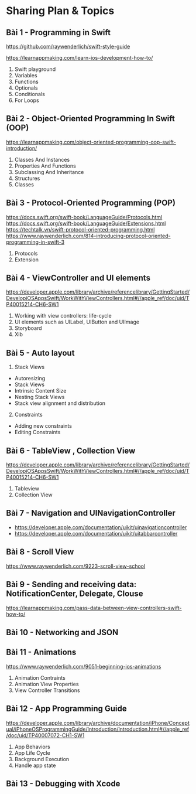 # Sharing Plan & Topics 

## Bài 1 - Programming in Swift
https://github.com/raywenderlich/swift-style-guide

https://learnappmaking.com/learn-ios-development-how-to/
1. Swift playground
2. Variables
3. Functions
4. Optionals
5. Conditionals
6. For Loops
  
## Bài 2 - Object-Oriented Programming In Swift (OOP)
https://learnappmaking.com/object-oriented-programming-oop-swift-introduction/
1. Classes And Instances
2. Properties And Functions
3. Subclassing And Inheritance
5. Structures
6. Classes 

## Bài 3 - Protocol-Oriented Programming (POP)
https://docs.swift.org/swift-book/LanguageGuide/Protocols.html <br>
https://docs.swift.org/swift-book/LanguageGuide/Extensions.html <br>
https://techtalk.vn/swift-protocol-oriented-programming.html <br>
https://www.raywenderlich.com/814-introducing-protocol-oriented-programming-in-swift-3
1. Protocols
2. Extension


## Bài 4 - ViewController and UI elements 
https://developer.apple.com/library/archive/referencelibrary/GettingStarted/DevelopiOSAppsSwift/WorkWithViewControllers.html#//apple_ref/doc/uid/TP40015214-CH6-SW1

1. Working with view controllers: life-cycle
2. UI elements such as UILabel, UIButton and UIImage
3. Storyboard 
4. Xib

## Bài 5 - Auto layout 
1. Stack Views
- Autoresizing
- Stack Views 
- Intrinsic Content Size
- Nesting Stack Views
- Stack view alignment and distribution 
2. Constraints 
- Adding new constraints 
- Editing Constraints 

## Bài 6 - TableView , Collection View 
https://developer.apple.com/library/archive/referencelibrary/GettingStarted/DevelopiOSAppsSwift/WorkWithViewControllers.html#//apple_ref/doc/uid/TP40015214-CH6-SW1
1. Tableview
2. Collection View

## Bài 7 - Navigation and UINavigationController
- https://developer.apple.com/documentation/uikit/uinavigationcontroller
- https://developer.apple.com/documentation/uikit/uitabbarcontroller

## Bài 8 - Scroll View
https://www.raywenderlich.com/9223-scroll-view-school


## Bài 9 - Sending and receiving data:  NotificationCenter, Delegate, Clouse 
https://learnappmaking.com/pass-data-between-view-controllers-swift-how-to/

## Bài 10 - Networking and JSON 

## Bài 11 - Animations 
https://www.raywenderlich.com/9051-beginning-ios-animations

1. Animation Contraints 
2. Animation View Properties 
3. View Controller Transitions

## Bài 12 - App Programming Guide
https://developer.apple.com/library/archive/documentation/iPhone/Conceptual/iPhoneOSProgrammingGuide/Introduction/Introduction.html#//apple_ref/doc/uid/TP40007072-CH1-SW1

1. App Behaviors 
2. App Life Cycle 
3. Background Execution 
4. Handle app state 


## Bài 13 - Debugging with Xcode 


